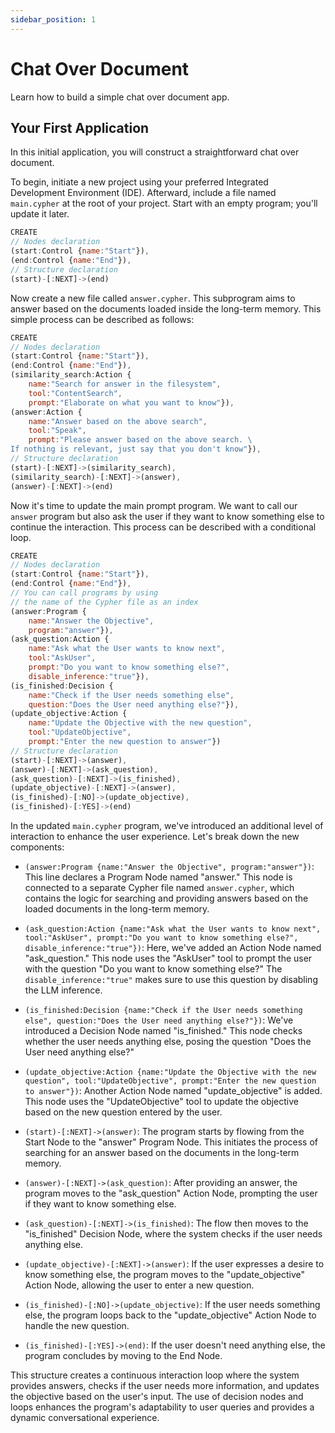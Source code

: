 ```yaml
---
sidebar_position: 1
---
```


# Chat Over Document

Learn how to build a simple chat over document app.

## Your First Application

In this initial application, you will construct a straightforward chat over document.

To begin, initiate a new project using your preferred Integrated Development Environment (IDE). Afterward, include a file named `main.cypher` at the root of your project. Start with an empty program; you'll update it later.

```javascript title="main.cypher"
CREATE
// Nodes declaration
(start:Control {name:"Start"}),
(end:Control {name:"End"}),
// Structure declaration
(start)-[:NEXT]->(end)
```

Now create a new file called `answer.cypher`. This subprogram aims to answer based on the documents loaded inside the long-term memory. This simple process can be described as follows:

```javascript title="answer.cypher"
CREATE
// Nodes declaration
(start:Control {name:"Start"}),
(end:Control {name:"End"}),
(similarity_search:Action {
    name:"Search for answer in the filesystem",
    tool:"ContentSearch",
    prompt:"Elaborate on what you want to know"}),
(answer:Action {
    name:"Answer based on the above search",
    tool:"Speak",
    prompt:"Please answer based on the above search. \
If nothing is relevant, just say that you don't know"}),
// Structure declaration
(start)-[:NEXT]->(similarity_search),
(similarity_search)-[:NEXT]->(answer),
(answer)-[:NEXT]->(end)
```

Now it's time to update the main prompt program. We want to call our `answer` program but also ask the user if they want to know something else to continue the interaction. This process can be described with a conditional loop.

```javascript title="main.cypher"
CREATE
// Nodes declaration
(start:Control {name:"Start"}),
(end:Control {name:"End"}),
// You can call programs by using 
// the name of the Cypher file as an index
(answer:Program {
    name:"Answer the Objective",
    program:"answer"}),
(ask_question:Action {
    name:"Ask what the User wants to know next",
    tool:"AskUser",
    prompt:"Do you want to know something else?",
    disable_inference:"true"}),
(is_finished:Decision {
    name:"Check if the User needs something else",
    question:"Does the User need anything else?"}),
(update_objective:Action {
    name:"Update the Objective with the new question",
    tool:"UpdateObjective",
    prompt:"Enter the new question to answer"})
// Structure declaration
(start)-[:NEXT]->(answer),
(answer)-[:NEXT]->(ask_question),
(ask_question)-[:NEXT]->(is_finished),
(update_objective)-[:NEXT]->(answer),
(is_finished)-[:NO]->(update_objective),
(is_finished)-[:YES]->(end)
```

In the updated `main.cypher` program, we've introduced an additional level of interaction to enhance the user experience. Let's break down the new components:

- `(answer:Program {name:"Answer the Objective", program:"answer"})`: This line declares a Program Node named "answer." This node is connected to a separate Cypher file named `answer.cypher`, which contains the logic for searching and providing answers based on the loaded documents in the long-term memory.

- `(ask_question:Action {name:"Ask what the User wants to know next", tool:"AskUser", prompt:"Do you want to know something else?", disable_inference:"true"})`: Here, we've added an Action Node named "ask_question." This node uses the "AskUser" tool to prompt the user with the question "Do you want to know something else?" The `disable_inference:"true"` makes sure to use this question by disabling the LLM inference.

- `(is_finished:Decision {name:"Check if the User needs something else", question:"Does the User need anything else?"})`: We've introduced a Decision Node named "is_finished." This node checks whether the user needs anything else, posing the question "Does the User need anything else?"

- `(update_objective:Action {name:"Update the Objective with the new question", tool:"UpdateObjective", prompt:"Enter the new question to answer"})`: Another Action Node named "update_objective" is added. This node uses the "UpdateObjective" tool to update the objective based on the new question entered by the user.

- `(start)-[:NEXT]->(answer)`: The program starts by flowing from the Start Node to the "answer" Program Node. This initiates the process of searching for an answer based on the documents in the long-term memory.

- `(answer)-[:NEXT]->(ask_question)`: After providing an answer, the program moves to the "ask_question" Action Node, prompting the user if they want to know something else.

- `(ask_question)-[:NEXT]->(is_finished)`: The flow then moves to the "is_finished" Decision Node, where the system checks if the user needs anything else.

- `(update_objective)-[:NEXT]->(answer)`: If the user expresses a desire to know something else, the program moves to the "update_objective" Action Node, allowing the user to enter a new question.

- `(is_finished)-[:NO]->(update_objective)`: If the user needs something else, the program loops back to the "update_objective" Action Node to handle the new question.

- `(is_finished)-[:YES]->(end)`: If the user doesn't need anything else, the program concludes by moving to the End Node.

This structure creates a continuous interaction loop where the system provides answers, checks if the user needs more information, and updates the objective based on the user's input. The use of decision nodes and loops enhances the program's adaptability to user queries and provides a dynamic conversational experience.
